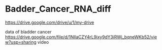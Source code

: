# Badder_Cancer_RNA_diff
https://drive.google.com/drive/u/1/my-drive
 

data of bladder cancer
https://drive.google.com/file/d/1NllaCZY4rL9ixy9dY3iRWj_bqneWKb52/view?usp=sharing
video
